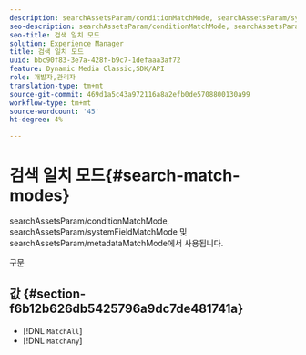 ```yaml
---
description: searchAssetsParam/conditionMatchMode, searchAssetsParam/systemFieldMatchMode 및 searchAssetsParam/metadataMatchMode에서 사용됩니다.
seo-description: searchAssetsParam/conditionMatchMode, searchAssetsParam/systemFieldMatchMode 및 searchAssetsParam/metadataMatchMode에서 사용됩니다.
seo-title: 검색 일치 모드
solution: Experience Manager
title: 검색 일치 모드
uuid: bbc90f83-3e7a-428f-b9c7-1defaaa3af72
feature: Dynamic Media Classic,SDK/API
role: 개발자,관리자
translation-type: tm+mt
source-git-commit: 469d1a5c43a972116a8a2efb0de5708800130a99
workflow-type: tm+mt
source-wordcount: '45'
ht-degree: 4%

---
```



# 검색 일치 모드{#search-match-modes}

searchAssetsParam/conditionMatchMode, searchAssetsParam/systemFieldMatchMode 및 searchAssetsParam/metadataMatchMode에서 사용됩니다.

구문

## 값 {#section-f6b12b626db5425796a9dc7de481741a}

* [!DNL `MatchAll`]
* [!DNL `MatchAny`]


